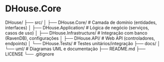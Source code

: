 # DHouse.Core


DHouse/
├── src/
│   ├── DHouse.Core/               # Camada de domínio (entidades, interfaces)
│   ├── DHouse.Application/        # Lógica de negócio (serviços, casos de uso)
│   ├── DHouse.Infrastructure/     # Integração com banco (RavenDB), configurações
│   ├── DHouse.API/                # Web API (controladores, endpoints)
│   └── DHouse.Tests/              # Testes unitários/integração
├── docs/
│   └── uml/                       # Diagramas UML e documentação
├── README.md
├── LICENSE
└── .gitignore
